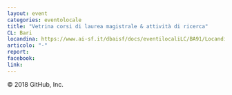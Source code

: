 ```yaml
---
layout: event
categories: eventolocale
title: "Vetrina corsi di laurea magistrale & attività di ricerca"
CL: Bari
locandina: https://www.ai-sf.it/dbaisf/docs/eventilocaliLC/BA91/Locandina_Vetrina_4_Giugno.png, https://www.ai-sf.it/dbaisf/docs/eventilocaliLC/BA91/locandinavetrina.jpg 
articolo: "-"
report:
facebook: 
link: 
---
```



© 2018 GitHub, Inc.
